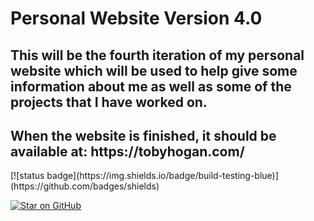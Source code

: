 <h1>Personal Website Version 4.0</h1>
</hr>
<h2>This will be the fourth iteration of my personal website which will be used to help give some information about me as well as some of the projects that I have worked on.</h2>
</h4>
<h2>When the website is finished, it should be available at: https://tobyhogan.com/</h2>
[![status badge](https://img.shields.io/badge/build-testing-blue)](https://github.com/badges/shields)

[![Star on GitHub](https://img.shields.io/badge/GitHub-Star-blue?logo=github)](https://github.com/badges/shields)

